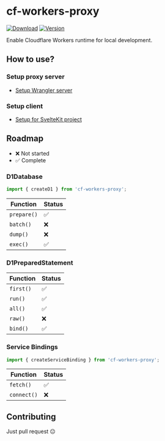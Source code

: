 # cf-workers-proxy

[![Download](https://img.shields.io/npm/dt/cf-workers-proxy)](https://www.npmjs.com/package/cf-workers-proxy)
[![Version](https://img.shields.io/npm/v/cf-workers-proxy)](https://github.com/chientrm/cf-workers-proxy)

Enable Cloudflare Workers runtime for local development.

## How to use?

### Setup proxy server

- [Setup Wrangler server](docs/server.md)

### Setup client

- [Setup for SvelteKit project](docs/sveltekit.md)

## Roadmap

- ❌ Not started
- ✅ Complete

### D1Database

```ts
import { createD1 } from 'cf-workers-proxy';
```

| Function    | Status |
| ----------- | ------ |
| `prepare()` | ✅     |
| `batch()`   | ❌     |
| `dump()`    | ❌     |
| `exec()`    | ✅     |

### D1PreparedStatement

| Function  | Status |
| --------- | ------ |
| `first()` | ✅     |
| `run()`   | ✅     |
| `all()`   | ✅     |
| `raw()`   | ❌     |
| `bind()`  | ✅     |

### Service Bindings

```ts
import { createServiceBinding } from 'cf-workers-proxy';
```

| Function    | Status |
| ----------- | ------ |
| `fetch()`   | ✅     |
| `connect()` | ❌     |

## Contributing

Just pull request 😐

